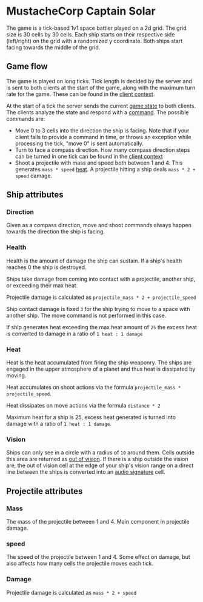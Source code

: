 # MustacheCorp Captain Solar

The game is a tick-based 1v1 space battler played on a 2d grid. The grid size is 30
cells by 30 cells. Each ship starts on their respective side (left/right) on the grid 
with a randomized y coordinate. Both ships start facing towards the middle of the grid.

## Game flow

The game is played on long ticks. Tick length is decided by the server and is sent 
to both clients at the start of the game, along with the maximum turn rate for the game.
These can be found in the [client context](MODELS.md#clientcontext).

At the start of a tick the server sends the current [game state](MODELS.md#gamestate) to
both clients. The clients analyze the state and respond with a
[command](MODELS.md#command). The possible commands are:

 - Move 0 to 3 cells into the direction the ship is facing. Note that if your client
fails to provide a command in time, or throws an exception while processing the tick,
"move 0" is sent automatically.
 - Turn to face a compass direction. How many compass direction steps can be turned in
one tick can be found in the [client context](MODELS.md#clientcontext)
 - Shoot a projectile with mass and speed both between 1 and 4. This generates
`mass * speed` [heat](#heat). A projectile hitting a ship deals `mass * 2 + speed`
damage.

## Ship attributes

### Direction

Given as a compass direction, move and shoot commands always happen towards the direction
the ship is facing.

### Health

Health is the amount of damage the ship can sustain. If a ship's health reaches 0 the
ship is destroyed.

Ships take damage from coming into contact with a projectile, another ship, or exceeding
their max heat.

Projectile damage is calculated as `projectile_mass * 2 + projectile_speed`

Ship contact damage is fixed `3` for the ship trying to move to a space with another ship.
The move command is not performed in this case.

If ship generates heat exceeding the max heat amount of `25` the excess heat is converted
to damage in a ratio of `1 heat : 1 damage`

### Heat

Heat is the heat accumulated from firing the ship weaponry. The ships are engaged in the
upper atmosphere of a planet and thus heat is dissipated by moving.

Heat accumulates on shoot actions via the formula `projectile_mass * projectile_speed`.

Heat dissipates on move actions via the formula `distance * 2`

Maximum heat for a ship is 25, excess heat generated is turned into damage with a ratio
of `1 heat : 1 damage`.

### Vision

Ships can only see in a circle with a radius of `10` around them. Cells outside this area
are returned as [out of vision](MODELS.md#outofvision). If there is a ship outside the
vision are, the out of vision cell at the edge of your ship's vision range on a direct
line between the ships is converted into an [audio signature](MODELS.md#audiosignature)
cell.

## Projectile attributes

### Mass

The mass of the projectile between 1 and 4. Main component in projectile damage.

### speed

The speed of the projectile between 1 and 4. Some effect on damage, but also affects
how many cells the projectile moves each tick.

### Damage

Projectile damage is calculated as `mass * 2 + speed`
